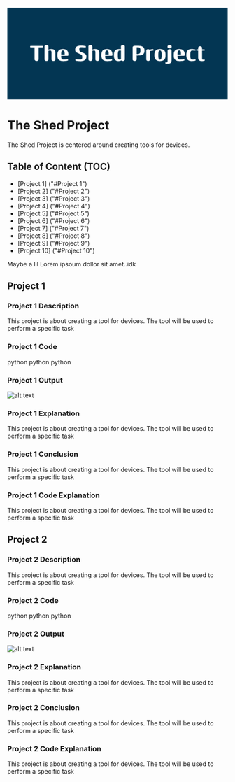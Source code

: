 ![alt text](The_Shed_Project.png)
# The Shed Project
 The Shed Project is centered around creating tools for devices.

## Table of Content (TOC)

 - [Project 1] ("#Project 1")
 - [Project 2] ("#Project 2")
 - [Project 3] ("#Project 3")
 - [Project 4] ("#Project 4")
 - [Project 5] ("#Project 5")
 - [Project 6] ("#Project 6")
 - [Project 7] ("#Project 7")
 - [Project 8] ("#Project 8")
 - [Project 9] ("#Project 9")
 - [Project 10] ("#Project 10")

 Maybe a lil Lorem ipsoum dollor sit amet..idk 

## Project 1
### Project 1 Description
This project is about creating a tool for devices. The tool will be used to perform a specific task
### Project 1 Code
python
python
python
### Project 1 Output
![alt text](Project_1.png)
### Project 1 Explanation
This project is about creating a tool for devices. The tool will be used to perform a specific task
### Project 1 Conclusion
This project is about creating a tool for devices. The tool will be used to perform a specific task
### Project 1 Code Explanation
This project is about creating a tool for devices. The tool will be used to perform a specific task


## Project 2
### Project 2 Description
This project is about creating a tool for devices. The tool will be used to perform a specific task
### Project 2 Code
python
python
python
### Project 2 Output
![alt text](Project_2.png)
### Project 2 Explanation
This project is about creating a tool for devices. The tool will be used to perform a specific task
### Project 2 Conclusion
This project is about creating a tool for devices. The tool will be used to perform a specific task
### Project 2 Code Explanation
This project is about creating a tool for devices. The tool will be used to perform a specific task
